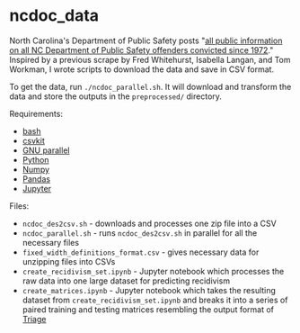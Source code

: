 # ncdoc_data
North Carolina's Department of Public Safety posts "[all public information on all NC Department of Public Safety offenders convicted since 1972](http://webapps6.doc.state.nc.us/opi/downloads.do?method=view)." Inspired by a previous scrape by Fred Whitehurst, Isabella Langan, and Tom Workman, I wrote scripts to download the data and save in CSV format.

To get the data, run `./ncdoc_parallel.sh`. It will download and transform the data and store the outputs in the `preprocessed/` directory.

Requirements:
- [bash](https://www.gnu.org/software/bash/)
- [csvkit](https://github.com/wireservice/csvkit)
- [GNU parallel](https://www.gnu.org/software/parallel/)
- [Python](https://www.python.org/downloads/)
- [Numpy](https://docs.scipy.org/doc/numpy-1.15.0/user/install.html)
- [Pandas](https://pandas.pydata.org/pandas-docs/stable/install.html)
- [Jupyter](https://jupyter.org/install)

Files:
- `ncdoc_des2csv.sh` - downloads and processes one zip file into a CSV
- `ncdoc_parallel.sh` - runs `ncdoc_des2csv.sh` in parallel for all the necessary files
- `fixed_width_definitions_format.csv` - gives necessary data for unzipping files into CSVs
- `create_recidivism_set.ipynb` - Jupyter notebook which processes the raw data into one large dataset for predicting recidivism
- `create_matrices.ipynb` - Jupyter notebook which takes the resulting dataset from `create_recidivism_set.ipynb` and breaks it into a series of paired training and testing matrices resembling the output format of [Triage](https://github.com/dssg/triage)
